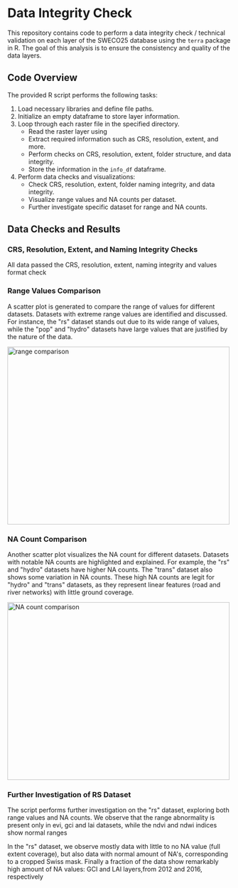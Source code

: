 # Data Integrity Check 

This repository contains code to perform a data integrity check / technical validation on each layer of the SWECO25 database using the `terra` package in R. The goal of this analysis is to ensure the consistency and quality of the data layers.

## Code Overview

The provided R script performs the following tasks:

1. Load necessary libraries and define file paths.
2. Initialize an empty dataframe to store layer information.
3. Loop through each raster file in the specified directory.
   - Read the raster layer using
   - Extract required information such as CRS, resolution, extent, and more.
   - Perform checks on CRS, resolution, extent, folder structure, and data integrity.
   - Store the information in the `info_df` dataframe.
4. Perform data checks and visualizations:
   - Check CRS, resolution, extent, folder naming integrity, and data integrity.
   - Visualize range values and NA counts per dataset.
   - Further investigate specific dataset for range and NA counts.

## Data Checks and Results

### CRS, Resolution, Extent, and Naming Integrity Checks

All data passed the CRS, resolution, extent, naming integrity and values format check

### Range Values Comparison

A scatter plot is generated to compare the range of values for different datasets. Datasets with extreme range values are identified and discussed. For instance, the "rs" dataset stands out due to its wide range of values, while the "pop" and "hydro" datasets have large values that are justified by the nature of the data.

<img src="https://github.com/NKulling/SWECO25/blob/main/database_validation/figures/scatterplot_range.jpg" alt="range comparison" width="500" height="400">


### NA Count Comparison

Another scatter plot visualizes the NA count for different datasets. Datasets with notable NA counts are highlighted and explained. For example, the "rs" and "hydro" datasets have higher NA counts. The "trans" dataset also shows some variation in NA counts. These high NA counts are legit for "hydro" and "trans" datasets, as they represent linear features (road and river networks) with little ground coverage. 

<img src="https://github.com/NKulling/SWECO25/blob/main/database_validation/figures/scatterplot_NAcount.jpg" alt="NA count comparison" width="500" height="400">


### Further Investigation of RS Dataset

The script performs further investigation on the "rs" dataset, exploring both range values and NA counts. We observe that the range abnormality is present only in evi, gci and lai datasets, while the ndvi and ndwi indices show normal ranges 

In the "rs" dataset, we observe mostly data with little to no NA value (full extent coverage), but also data with normal amount of NA's, corresponding to a cropped Swiss mask.  Finally a fraction of the data show remarkably high amount of NA values: GCI and LAI layers,from 2012 and 2016, respectively


